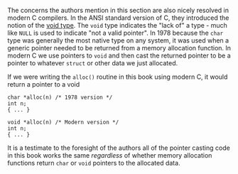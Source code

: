 The concerns the authors mention in this section are also nicely resolved in modern C compilers.  In the ANSI
standard version of C, they introduced the notion of the 
[void type](https://en.wikipedia.org/wiki/Void_type).
The `void` type indicates the "lack of" a type - much like `NULL` is used to
indicate "not a valid pointer".  In 1978 because the `char` type was
generally the most native type on any system, it was used when a generic pointer needed to be returned
from a memory allocation function.  In modern C we use pointers to `void` and then cast the
returned pointer to be a pointer to whatever `struct` or other data we just allocated.

If we were writing the `alloc()` routine in this book using modern C, it would return a pointer to a void

    char *alloc(n) /* 1978 version */
    int n;
    { ... }

    void *alloc(n) /* Modern version */
    int n;
    { ... }

It is a testimate to the foresight of the authors all of the pointer casting code in this book works
the same *regardless* of whether memory allocation functions return `char` or `void` pointers to the allocated
data.

